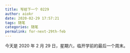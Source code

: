 ```yaml
---
title: 写给下一个 0229
author: aiokr
date: 2020-02-29 17:57:21
tags: 随笔
categories: 随笔
permalink: for-next-29th-feb
---
```


今天是 2020 年 2 月 29 日，星期六，临开学前的最后一个周末。